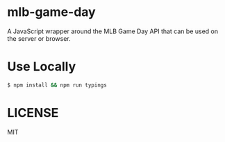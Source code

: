 # mlb-game-day

A JavaScript wrapper around the MLB Game Day API that can be used on the server or browser.

# Use Locally

```bash
$ npm install && npm run typings
```

# LICENSE

MIT